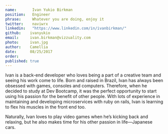 ```yaml
---
name:       Ivan Yukio Birkman
position:   Engineer
phrase:     Whatever you are doing, enjoy it
twitter:    naviwrx
linkedin:   "https://www.linkedin.com/in/ivanbirkman/"
github:	   ivanyukio
email:     ivan.birkman@vizzuality.com
photo:     ivan.jpg 
author:    Camellia 
date:      08/25/2017 
order:      
published: true
---
```

Ivan is a back-end developer who loves being a part of a creative team and seeing his work come to life. Born and raised in Brazil, Ivan has always been obsessed with games, consoles and computers. Therefore, when he decided to study at Dev Bootcamp, it was the perfect opportunity to start using his passion for the benefit of other people. With lots of experience in maintaining and developing microservices with ruby on rails, Ivan is learning to flex his muscles in the front end too. 

Naturally, Ivan loves to play video games when he’s kicking back and relaxing, but he also makes time for his other passion in life—Japanese cars. 
